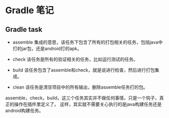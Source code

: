 # Gradle 笔记

## Gradle task

- assemble 
集成的意思，该任务下包含了所有的打包相关的任务，包括java中打的jar包，还是android打的apk。

- check
该任务是所有的验证相关的任务，比如运行测试的任务。

- build
该任务包含了assemble和check，就是说进行检查，然后进行打包集成。

- clean
该任务是清空项目中的所有输出，删除assemble任务打的包。

assemble，check，build，这三个任务其实并不做任何事情，只是一个钩子，真正的操作在插件里定义了。
这样，其实就不需要关心执行的是java构建任务还是android构建任务。


